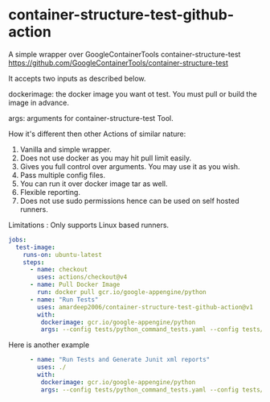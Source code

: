 # container-structure-test-github-action
A simple wrapper over GoogleContainerTools container-structure-test https://github.com/GoogleContainerTools/container-structure-test

It accepts two inputs as described below.

dockerimage: the docker image you want ot test. You must pull or build the image in advance.

args: arguments for container-structure-test Tool.

How it's different then other Actions of similar nature:

1. Vanilla and simple wrapper.
2. Does not use docker as you may hit pull limit easily.
3. Gives you full control over arguments. You may use it as you wish.
4. Pass multiple config files.
5. You can run it over docker image tar as well.
6. Flexible reporting.
7. Does not use sudo permissions hence can be used on self hosted runners.

Limitations : Only supports Linux based runners.

```yaml
jobs:
  test-image:
    runs-on: ubuntu-latest
    steps:  
      - name: checkout
        uses: actions/checkout@v4
      - name: Pull Docker Image
        run: docker pull gcr.io/google-appengine/python
      - name: "Run Tests"
        uses: amardeep2006/container-structure-test-github-action@v1
        with: 
         dockerimage: gcr.io/google-appengine/python
         args: --config tests/python_command_tests.yaml --config tests/python_file_tests.yaml
```

Here is another example 

```yaml
      - name: "Run Tests and Generate Junit xml reports"
        uses: ./
        with: 
         dockerimage: gcr.io/google-appengine/python
         args: --config tests/python_command_tests.yaml --config tests/python_file_tests.yaml --output junit --test-report junitreport.xml
```
